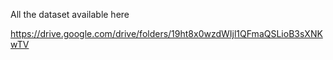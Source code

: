 


All the dataset available here

https://drive.google.com/drive/folders/19ht8x0wzdWIjl1QFmaQSLioB3sXNKwTV
